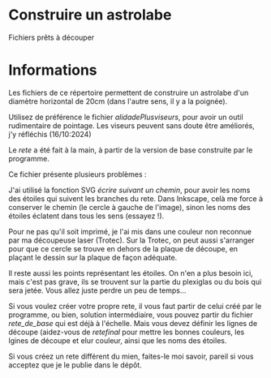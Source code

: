 # Construire un astrolabe
 Fichiers prêts à découper

# Informations
	
Les fichiers de ce répertoire permettent de construire un astrolabe d'un diamètre horizontal de 20cm  (dans l'autre sens, il y a la poignée). 

Utilisez de préférence le fichier *alidadePlusviseurs*, pour avoir un outil rudimentaire de pointage. Les viseurs peuvent sans doute être améliorés, j'y réfléchis (16/10:2024)


Le *rete* a été fait à la main, à partir de la version de base construite par le programme. 

Ce fichier présente plusieurs problèmes : 

J'ai utilisé la fonction SVG *écrire suivant un chemin*, pour avoir les noms des étoiles qui suivent les branches du rete. Dans Inkscape, celà me force à conserver
le chemin (le cercle à gauche de l'image), sinon les noms des étoiles éclatent dans tous les sens (essayez !). 

Pour ne pas qu'il soit imprimé, je l'ai mis dans une couleur non reconnue par ma découpeuse laser (Trotec). Sur la Trotec, on peut aussi s'arranger pour que ce cercle
se trouve en dehors de la plaque de découpe, en plaçant le dessin sur la plaque de façon adéquate. 

Il reste aussi les points représentant les étoiles. On n'en a plus besoin ici, mais c'est pas grave, ils se trouvent sur la partie du plexiglas ou du bois qui sera jetée. 
Vous allez juste perdre un peu de temps...

Si vous voulez créer votre propre rete, il vous faut partir de celui créé par le programme, ou bien, solution intermédiaire, vous pouvez partir du fichier *rete_de_base* qui
est déjà à l'échelle. Mais vous devez définir les lignes de découpe (aidez-vous de *retefinal* pour mettre les bonnes couleurs, les lgines de découpe et elur couleur, ainsi que les noms des étoiles. 

Si vous créez un rete différent du mien, faites-le moi savoir, pareil si vous acceptez que je le publie dans le dépôt. 
